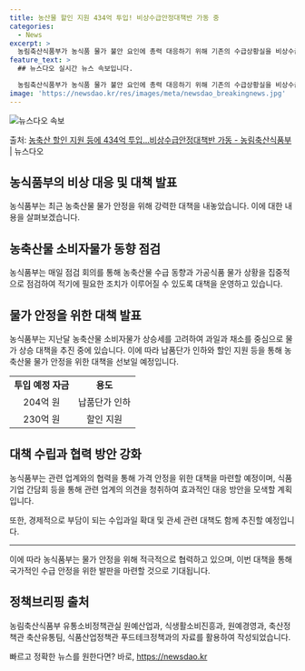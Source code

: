 ```yaml
---
title: 농산물 할인 지원 434억 투입! 비상수급안정대책반 가동 중
categories:
  - News
excerpt: >
  농림축산식품부가 농식품 물가 불안 요인에 총력 대응하기 위해 기존의 수급상황실을 비상수급안정대책반으로 즉시 …
feature_text: >
  ## 뉴스다오 실시간 뉴스 속보입니다.

  농림축산식품부가 농식품 물가 불안 요인에 총력 대응하기 위해 기존의 수급상황실을 비상수급안정대책반으로 즉시 …
image: 'https://newsdao.kr/res/images/meta/newsdao_breakingnews.jpg'
---
```


![뉴스다오 속보](https://newsdao.kr/res/images/meta/newsdao_breakingnews.jpg)

<p>출처: <a href="https://newsdao.kr/3280" rel="dofollow">농축산 할인 지원 등에 434억 투입…비상수급안정대책반 가동 - 농림축산식품부</a> | 뉴스다오</p>

<h2 data-ke-size="size26">농식품부의 비상 대응 및 대책 발표</h2>
<p data-ke-size="size16">농식품부는 최근 농축산물 물가 안정을 위해 강력한 대책을 내놓았습니다. 이에 대한 내용을 살펴보겠습니다.</p>

<h2>농축산물 소비자물가 동향 점검</h2>
<p data-ke-size="size16">농식품부는 매일 점검 회의를 통해 농축산물 수급 동향과 가공식품 물가 상황을 집중적으로 점검하여 적기에 필요한 조치가 이루어질 수 있도록 대책을 운영하고 있습니다.</p>

<h2>물가 안정을 위한 대책 발표</h2>
<p data-ke-size="size16">농식품부는 지난달 농축산물 소비자물가 상승세를 고려하여 과일과 채소를 중심으로 물가 상승 대책을 추진 중에 있습니다. 이에 따라 납품단가 인하와 할인 지원 등을 통해 농축산물 물가 안정을 위한 대책을 선보일 예정입니다.</p>

<table>
	<tr>
		<td style="text-align: center; height: 17px;"><b>투입 예정 자금</b></td>
		<td style="text-align: center; height: 17px;"><b>용도</b></td>
	</tr>
	<tr>
		<td style="text-align: center; height: 17px;">204억 원</td>
		<td style="text-align: center; height: 17px;">납품단가 인하</td>
	</tr>
	<tr>
		<td style="text-align: center; height: 17px;">230억 원</td>
		<td style="text-align: center; height: 17px;">할인 지원</td>
	</tr>
</table>

<h2>대책 수립과 협력 방안 강화</h2>
<p data-ke-size="size16">농식품부는 관련 업계와의 협력을 통해 가격 안정을 위한 대책을 마련할 예정이며, 식품기업 간담회 등을 통해 관련 업계의 의견을 청취하여 효과적인 대응 방안을 모색할 계획입니다.</p>
<p data-ke-size="size16">또한, 경제적으로 부담이 되는 수입과일 확대 및 관세 관련 대책도 함께 추진할 예정입니다.</p>

<hr>
<p data-ke-size="size16"></p>
<p data-ke-size="size16">이에 따라 농식품부는 물가 안정을 위해 적극적으로 협력하고 있으며, 이번 대책을 통해 국가적인 수급 안정을 위한 발판을 마련할 것으로 기대됩니다.</p>
<p data-ke-size="size16"></p>
<h2 data-ke-size="size26">정책브리핑 출처</h2>
<p data-ke-size="size16">농림축산식품부 유통소비정책관실 원예산업과, 식생활소비진흥과, 원예경영과, 축산정책관 축산유통팀, 식품산업정책관 푸드테크정책과의 자료를 활용하여 작성되었습니다.</p>
<p data-ke-size="size16"></p> 

빠르고 정확한 뉴스를 원한다면? 바로, <a href="https://newsdao.kr" rel="dofollow">https://newsdao.kr</a>


